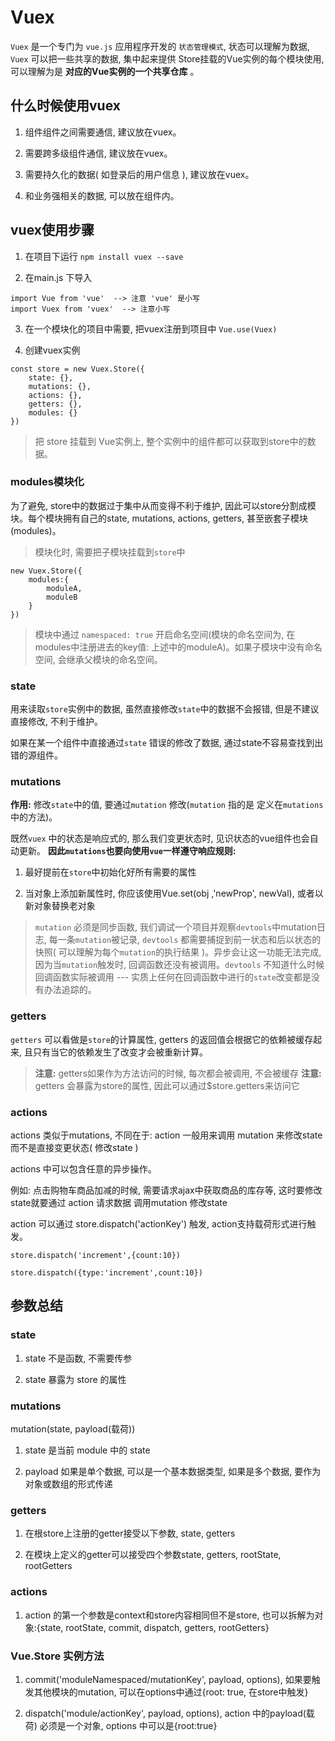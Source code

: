 #  Vuex

`Vuex` 是一个专门为 `vue.js` 应用程序开发的 `状态管理模式`, 状态可以理解为数据, `Vuex` 可以把一些共享的数据, 集中起来提供 Store挂载的Vue实例的每个模块使用, 可以理解为是 **对应的Vue实例的一个共享仓库** 。
 
##  什么时候使用vuex

1. 组件组件之间需要通信, 建议放在vuex。

2. 需要跨多级组件通信, 建议放在vuex。

3. 需要持久化的数据( 如登录后的用户信息 ), 建议放在vuex。

4. 和业务强相关的数据, 可以放在组件内。

##  vuex使用步骤

1. 在项目下运行 `npm install vuex --save`

2. 在main.js 下导入
```
import Vue from 'vue'  --> 注意 'vue' 是小写
import Vuex from 'vuex'  --> 注意小写
```

3. 在一个模块化的项目中需要, 把vuex注册到项目中 `Vue.use(Vuex)`

4. 创建vuex实例
```
const store = new Vuex.Store({
    state: {},
    mutations: {},
    actions: {},
    getters: {},
    modules: {}
})
```
> 把 store 挂载到 Vue实例上, 整个实例中的组件都可以获取到store中的数据。
###  modules模块化

为了避免, store中的数据过于集中从而变得不利于维护, 因此可以store分割成模块。每个模块拥有自己的state, mutations, actions, getters, 甚至嵌套子模块(modules)。

> 模块化时, 需要把子模块挂载到`store`中
```
new Vuex.Store({
    modules:{
        moduleA,
        moduleB
    }
})
```

> 模块中通过 `namespaced: true` 开启命名空间(模块的命名空间为, 在modules中注册进去的key值: 上述中的moduleA)。如果子模块中没有命名空间, 会继承父模块的命名空间。

###  state 

用来读取`store`实例中的数据, 虽然直接修改`state`中的数据不会报错, 但是不建议直接修改, 不利于维护。

如果在某一个组件中直接通过`state` 错误的修改了数据, 通过state不容易查找到出错的源组件。

###  mutations

**作用:** 修改`state`中的值, 要通过`mutation` 修改(`mutation` 指的是 定义在`mutations`中的方法)。 

既然`vuex` 中的状态是响应式的, 那么我们变更状态时, 见识状态的vue组件也会自动更新。 **因此`mutations`也要向使用`vue`一样遵守响应规则:**

1. 最好提前在`store`中初始化好所有需要的属性

2. 当对象上添加新属性时, 你应该使用Vue.set(obj ,'newProp', newVal), 或者以新对象替换老对象

> `mutation` 必须是同步函数, 我们调试一个项目并观察`devtools`中mutation日志, 每一条`mutation`被记录, `devtools` 都需要捕捉到前一状态和后以状态的快照( 可以理解为每个`mutation`的执行结果 )。异步会让这一功能无法完成, 因为当`mutation`触发时, 回调函数还没有被调用。`devtools` 不知道什么时候回调函数实际被调用 --- 实质上任何在回调函数中进行的`state`改变都是没有办法追踪的。

###  getters

`getters` 可以看做是`store`的计算属性, getters 的返回值会根据它的依赖被缓存起来, 且只有当它的依赖发生了改变才会被重新计算。

> **注意:** getters如果作为方法访问的时候, 每次都会被调用, 不会被缓存
> **注意:** getters 会暴露为store的属性, 因此可以通过$store.getters来访问它

###  actions

actions 类似于mutations, 不同在于: action 一般用来调用 mutation 来修改state 而不是直接变更状态( 修改state )

actions 中可以包含任意的异步操作。

例如: 点击购物车商品加减的时候, 需要请求ajax中获取商品的库存等, 这时要修改state就要通过 action 请求数据 调用mutation 修改state

action 可以通过 store.dispatch('actionKey') 触发, action支持载荷形式进行触发。
```
store.dispatch('increment',{count:10})

store.dispatch({type:'increment',count:10})
```
##  参数总结

###  state

1. state 不是函数, 不需要传参

2. state 暴露为 store 的属性

###  mutations

mutation(state, payload(载荷))

1. state 是当前 module 中的 state

2. payload 如果是单个数据, 可以是一个基本数据类型, 如果是多个数据, 要作为对象或数组的形式传递

###  getters

1. 在根store上注册的getter接受以下参数, state, getters

2. 在模块上定义的getter可以接受四个参数state, getters, rootState, rootGetters

###  actions

1. action 的第一个参数是context和store内容相同但不是store, 也可以拆解为对象:{state, rootState, commit, dispatch, getters, rootGetters}

###  Vue.Store 实例方法

1. commit('moduleNamespaced/mutationKey', payload, options), 如果要触发其他模块的mutation, 可以在options中通过{root: true, 在store中触发}

2. dispatch('module/actionKey', payload, options), action 中的payload(载荷) 必须是一个对象, options 中可以是{root:true}
  
